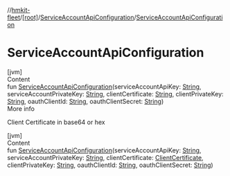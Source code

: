 //[hmkit-fleet](../../../index.md)/[[root]](../index.md)/[ServiceAccountApiConfiguration](index.md)/[ServiceAccountApiConfiguration](-service-account-api-configuration.md)



# ServiceAccountApiConfiguration  
[jvm]  
Content  
fun [ServiceAccountApiConfiguration](-service-account-api-configuration.md)(serviceAccountApiKey: [String](https://kotlinlang.org/api/latest/jvm/stdlib/kotlin/-string/index.html), serviceAccountPrivateKey: [String](https://kotlinlang.org/api/latest/jvm/stdlib/kotlin/-string/index.html), clientCertificate: [String](https://kotlinlang.org/api/latest/jvm/stdlib/kotlin/-string/index.html), clientPrivateKey: [String](https://kotlinlang.org/api/latest/jvm/stdlib/kotlin/-string/index.html), oauthClientId: [String](https://kotlinlang.org/api/latest/jvm/stdlib/kotlin/-string/index.html), oauthClientSecret: [String](https://kotlinlang.org/api/latest/jvm/stdlib/kotlin/-string/index.html))  
More info  


Client Certificate in base64 or hex

  


[jvm]  
Content  
fun [ServiceAccountApiConfiguration](-service-account-api-configuration.md)(serviceAccountApiKey: [String](https://kotlinlang.org/api/latest/jvm/stdlib/kotlin/-string/index.html), serviceAccountPrivateKey: [String](https://kotlinlang.org/api/latest/jvm/stdlib/kotlin/-string/index.html), clientCertificate: [ClientCertificate](../index.md#%5B%2FClientCertificate%2F%2F%2FPointingToDeclaration%2F%5D%2FClasslikes%2F-951343052), clientPrivateKey: [String](https://kotlinlang.org/api/latest/jvm/stdlib/kotlin/-string/index.html), oauthClientId: [String](https://kotlinlang.org/api/latest/jvm/stdlib/kotlin/-string/index.html), oauthClientSecret: [String](https://kotlinlang.org/api/latest/jvm/stdlib/kotlin/-string/index.html))  



